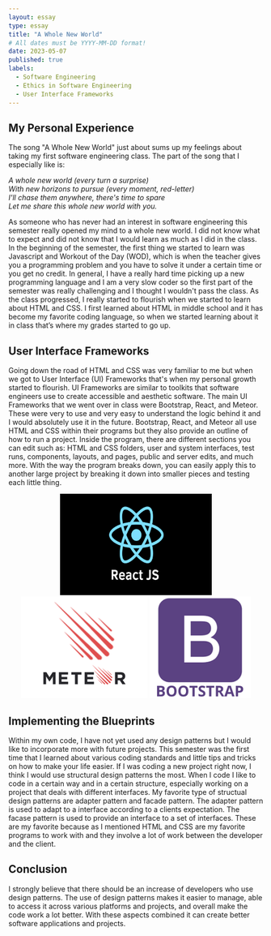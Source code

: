 ```yaml
---
layout: essay
type: essay
title: "A Whole New World"
# All dates must be YYYY-MM-DD format!
date: 2023-05-07
published: true
labels:
  - Software Engineering 
  - Ethics in Software Engineering
  - User Interface Frameworks
---
```



## My Personal Experience


The song "A Whole New World" just about sums up my feelings about taking my first software engineering class. The part of the song that I especially like is: 

*A whole new world (every turn a surprise) <br> 
With new horizons to pursue (every moment, red-letter) <br> 
I'll chase them anywhere, there's time to spare <br> 
Let me share this whole new world with you.<br>*

As someone who has never had an interest in software engineering this semester really opened my mind to a whole new world. I did not know what to expect and did not know that I would learn as much as I did in the class. In the beginning of the semester, the first thing we started to learn was Javascript and Workout of the Day (WOD), which is when the teacher gives you a programming problem and you have to solve it under a certain time or you get no credit. In general, I have a really hard time picking up a new programming language and I am a very slow coder so the first part of the semester was really challenging and I thought I wouldn't pass the class. As the class progressed, I really started to flourish when we started to learn about HTML and CSS. I first learned about HTML in middle school and it has become my favorite coding language, so when we started learning about it in class that’s where my grades started to go up. 

## User Interface Frameworks
Going down the road of HTML and CSS was very familiar to me but when we got to User Interface (UI) Frameworks that's when my personal growth started to flourish. UI Frameworks are similar to toolkits that software engineers use to create accessible and aesthetic software. The main UI Frameworks that we went over in class were Bootstrap, React, and Meteor. These were very to use and very easy to understand the logic behind it and I would absolutely use it in the future. Bootstrap, React, and Meteor all use HTML and CSS within their programs but they also provide an outline of how to run a project. Inside the program, there are different sections you can edit such as: HTML and CSS folders, user and system interfaces, test runs, components, layouts, and pages, public and server edits, and much more. With the way the program breaks down, you can easily apply this to another large project by breaking it down into  smaller pieces and testing each little thing.


<p align="center">
 
  <img width="300" height="200" src="../img/react.png">
     
  <img width="250" height="200" src="../img/meteor.png">
    
  <img width="200" height="200" src="../img/bootstrap2.png">
   
</p>


## Implementing the Blueprints

Within my own code, I have not yet used any design patterns but I would like to incorporate more with future projects. This semester was the first time that I learned about various coding standards and little tips and tricks on how to make your life easier. If I was coding a new project right now, I think I would use structural design patterns the most. When I code I like to code in a certain way and in a certain structure, especially working on a project that deals with different interfaces. My favorite type of structual design patterns are adapter pattern and facade pattern. The adapter pattern is used to adapt to a interface according to a clients expectation. The facase pattern is used to provide an interface to a set of interfaces. These are my favorite because as I mentioned HTML and CSS are my favorite programs to work with and they involve a lot of work between the developer and the client. 

## Conclusion

I strongly believe that there should be an increase of developers who use design patterns. The use of design patterns makes it easier to manage, able to access it across various platforms and projects, and overall make the code work a lot better. With these aspects combined it can create better software applications and projects. 
